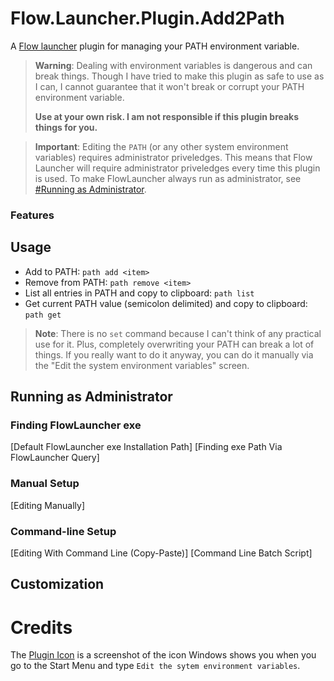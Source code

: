 <!-- This README file was generated by the FlowLauncher C# Dotnet Plugin template (https://github.com/Flow-Launcher/dotnet-template), then edited manually-->

Flow.Launcher.Plugin.Add2Path
==================

A [Flow launcher](https://github.com/Flow-Launcher/Flow.Launcher) plugin
for managing your PATH environment variable.

> **Warning**: Dealing with environment variables is dangerous and can break things. Though I have tried to make this plugin as safe to use as I can, I cannot guarantee that it won't break or corrupt your PATH environment variable.
>
> **Use at your own risk. I am not responsible if this plugin breaks things for you.**

> **Important**: Editing the `PATH` (or any other system environment variables) requires administrator priveledges. This means that Flow Launcher will require administrator priveledges every time this plugin is used. To make FlowLauncher always run as administrator, see [#Running as Administrator](#running-as-administrator).

### Features

## Usage

- Add to PATH: `path add <item>`
- Remove from PATH: `path remove <item>`
- List all entries in PATH and copy to clipboard: `path list`
- Get current PATH value (semicolon delimited) and copy to clipboard: `path get`

> **Note**: There is no `set` command because I can't think of any practical use
> for it. Plus, completely overwriting your PATH can break a lot of things.
> If you really want to do it anyway, you can do it manually via the
> "Edit the system environment variables" screen.

## Running as Administrator

### Finding FlowLauncher exe
[Default FlowLauncher exe Installation Path]
[Finding exe Path Via FlowLauncher Query]

### Manual Setup

[Editing Manually]


### Command-line Setup

[Editing With Command Line (Copy-Paste)]
[Command Line Batch Script]


## Customization

# Credits

The [Plugin Icon](icon.png) is a screenshot of the icon Windows shows you when you go to the Start Menu and type `Edit the sytem environment variables`.